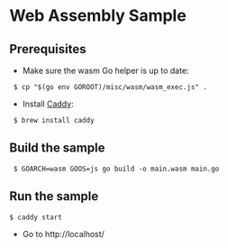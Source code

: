 # Web Assembly Sample

## Prerequisites

 * Make sure the wasm Go helper is up to date:
```
 $ cp "$(go env GOROOT)/misc/wasm/wasm_exec.js" .
```

 * Install [Caddy](https://caddyserver.com/):
```
 $ brew install caddy
```

## Build the sample

```
 $ GOARCH=wasm GOOS=js go build -o main.wasm main.go
```

## Run the sample
```
$ caddy start
```
 * Go to http://localhost/
